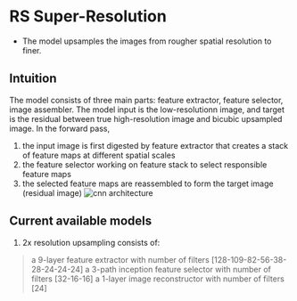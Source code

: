 # RS Super-Resolution
* The model upsamples the images from rougher spatial resolution to finer. 
## Intuition
The model consists of three main parts: feature extractor, feature selector, image assembler. The model input is the low-resolutionn image, and target is the residual between true high-resolution image and bicubic upsampled image. In the forward pass, <br>
1. the input image is first digested by feature extractor that creates a stack of feature maps at different spatial scales <br>
2. the feature selector working on feature stack to select responsible feature maps <br>
3. the selected feature maps are reassembled to form the target image (residual image)
![cnn architecture](https://github.com/ramenwang/earth-analytics/blob/master/RSSupperRes/pics/cnn_arch.png)
## Current available models
1. 2x resolution upsampling consists of:
> a 9-layer feature extractor with number of filters [128-109-82-56-38-28-24-24-24]
> a 3-path inception feature selector with number of filters [32-16-16]
> a 1-layer image reconstructor with number of filters [24]
